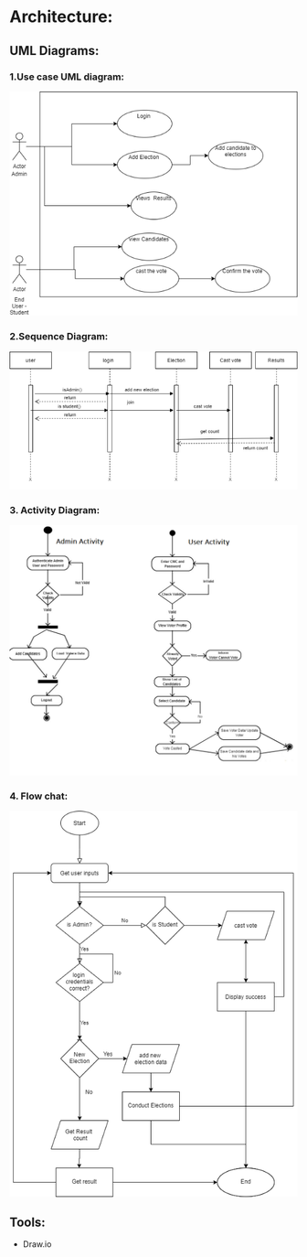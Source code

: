 # Architecture:
## UML Diagrams:
### 1.Use case UML diagram:
![usecase](Behaviour_Diagram/usecase.jpg)
### 2.Sequence Diagram:
![Sequence Diagram](Behaviour_Diagram/sequencedia.png)
### 3. Activity Diagram:
![Activity Diagram](Strutural_Diagram/Activitydiagram.png)
### 4. Flow chat:
![Flow Chart](Behaviour_Diagram/flowchat.png)

## Tools:
- Draw.io
  